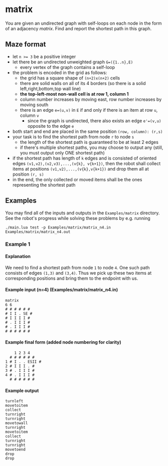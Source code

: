 # matrix

You are given an undirected graph with self-loops on each node in the form of an adjacency *matrix*.
Find and report the shortest path in this graph.

## Maze format
- let `n >= 3` be a positive integer
- let there be an undirected unweighted graph `G=({1..n},E)`
  - every vertex of the graph contains a self-loop
- the problem is encoded in the grid as follows:
  - the grid has a square shape of `(n+2)x(n+2)` cells
  - there are solid walls on all of its 4 borders (so there is a solid left,right,bottom,top wall line)
  - **the top-left-most non-wall cell is at row 1, column 1**
  - column number increases by moving east, row number increases by moving south
  - there is an edge `e=(u,v)` in `E` if and only if there is an item at row `u`, column `v`
    - since the graph is undirected, there also exists an edge `e'=(v,u)` opposite to the edge `e`
- both start and end are placed in the same position `(row, column): (r,s)`
- your task is to find the shortest path from node `r` to node `s`
  - the length of the shortest path is guaranteed to be at least 2 edges
  - if there's multiple shortest paths, you may choose to output any (still, you must output only ONE shortest path)
- if the shortest path has length of `k` edges and is consisted of oriented edges `(v1,v2),(v2,v3),...,(v{k}, v{k+1})`, then the robot shall collect items at positions `(v1,v2),...,(v{k},v{k+1})` and drop them all at position `(r, s)`
- in the end, the only collected or moved items shall be the ones representing the shortest path

## Examples

You may find all of the inputs and outputs in the `Examples/matrix` directory.
See the robot's progress while solving these problems by e.g. running
```
./main.lua test -p Examples/matrix/matrix_n4.in Examples/matrix/matrix_n4.out
```
### Example 1
#### Explanation
We need to find a shortest path from node `1` to node `4`.
One such path consists of edges `(1,3)` and `(3,4)`.
Thus we pick up these two items at corresponding positions and bring them to the endpoint with us.
#### Example input (n=4) (Examples/matrix/matrix_n4.in)
```
matrix
6 6
# # # # # #
# I I . SE #
# I I I I #
# . I I I #
# . I I I #
# # # # # #
```
#### Example final form (added node numbering for clarity)
```
    1 2 3 4
  # # # # # #
1 # I . . ESII #
2 # I I I . #
3 # . I I I #
4 # . I I I #
  # # # # # #
```
#### Example output
```
turnleft
movetoitem
collect
turnright
turnright
movetowall
turnright
movetoitem
collect
turnright
turnright
movetoend
drop
drop
```
